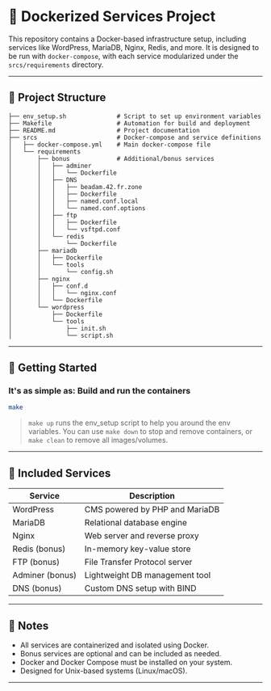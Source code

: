# 🐳 Dockerized Services Project

This repository contains a Docker-based infrastructure setup, including services like WordPress, MariaDB, Nginx, Redis, and more. It is designed to be run with `docker-compose`, with each service modularized under the `srcs/requirements` directory.

---

## 📁 Project Structure

```text
├── env_setup.sh              # Script to set up environment variables
├── Makefile                  # Automation for build and deployment
├── README.md                 # Project documentation
├── srcs                      # Docker-compose and service definitions
│   ├── docker-compose.yml    # Main docker-compose file
│   └── requirements
│       ├── bonus             # Additional/bonus services
│       │   ├── adminer
│       │   │   └── Dockerfile
│       │   ├── DNS
│       │   │   ├── beadam.42.fr.zone
│       │   │   ├── Dockerfile
│       │   │   ├── named.conf.local
│       │   │   └── named.conf.options
│       │   ├── ftp
│       │   │   ├── Dockerfile
│       │   │   └── vsftpd.conf
│       │   └── redis
│       │       └── Dockerfile
│       ├── mariadb
│       │   ├── Dockerfile
│       │   └── tools
│       │       └── config.sh
│       ├── nginx
│       │   ├── conf.d
│       │   │   └── nginx.conf
│       │   └── Dockerfile
│       └── wordpress
│           ├── Dockerfile
│           └── tools
│               ├── init.sh
│               └── script.sh
```

---

## 🚀 Getting Started


### It's as simple as: Build and run the containers
```bash
make
```
> `make up` runs the env_setup script to help you around the env variables.
> You can use `make down` to stop and remove containers, or `make clean` to remove all images/volumes.

---

## 🔧 Included Services

| Service     | Description                          |
|-------------|--------------------------------------|
| WordPress   | CMS powered by PHP and MariaDB       |
| MariaDB     | Relational database engine           |
| Nginx       | Web server and reverse proxy         |
| Redis (bonus)   | In-memory key-value store         |
| FTP (bonus)     | File Transfer Protocol server     |
| Adminer (bonus) | Lightweight DB management tool    |
| DNS (bonus)     | Custom DNS setup with BIND        |

---

## 📝 Notes

- All services are containerized and isolated using Docker.
- Bonus services are optional and can be included as needed.
- Docker and Docker Compose must be installed on your system.
- Designed for Unix-based systems (Linux/macOS).

---

